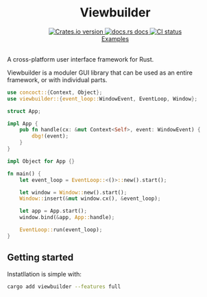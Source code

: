 <div align="center">
<h1>Viewbuilder</h1>
 <a href="https://crates.io/crates/viewbuilder">
    <img src="https://img.shields.io/crates/v/viewbuilder?style=flat-square"
    alt="Crates.io version" />
  </a>
  <a href="https://docs.rs/viewbuilder/latest/viewbuilder/">
    <img src="https://img.shields.io/badge/docs-latest-blue.svg?style=flat-square"
      alt="docs.rs docs" />
  </a>
   <a href="https://github.com/matthunz/viewbuilder/actions">
    <img src="https://github.com/matthunz/viewbuilder/actions/workflows/ci.yml/badge.svg"
      alt="CI status" />
  </a>
</div>

<div align="center">
 <a href="https://github.com/matthunz/viewbuilder/tree/main/examples">Examples</a>
</div>

<br>

A cross-platform user interface framework for Rust.

Viewbuilder is a moduler GUI library that can be used as an entire framework, or with individual parts.

```rust
use concoct::{Context, Object};
use viewbuilder::{event_loop::WindowEvent, EventLoop, Window};

struct App;

impl App {
    pub fn handle(cx: &mut Context<Self>, event: WindowEvent) {
        dbg!(event);
    }
}

impl Object for App {}

fn main() {
    let event_loop = EventLoop::<()>::new().start();

    let window = Window::new().start();
    Window::insert(&mut window.cx(), &event_loop);

    let app = App.start();
    window.bind(&app, App::handle);

    EventLoop::run(event_loop);
}
```

## Getting started

Instatllation is simple with:

```sh
cargo add viewbuilder --features full
```

